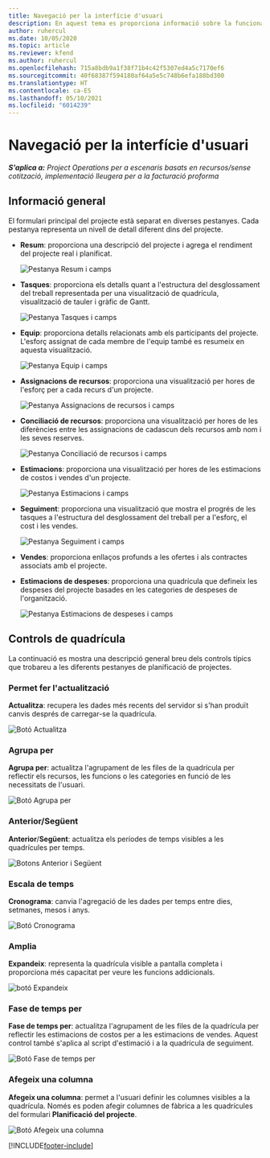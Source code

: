 ```yaml
---
title: Navegació per la interfície d'usuari
description: En aquest tema es proporciona informació sobre la funcionalitat d'administració de projectes al Dynamics 365 Project Operations.
author: ruhercul
ms.date: 10/05/2020
ms.topic: article
ms.reviewer: kfend
ms.author: ruhercul
ms.openlocfilehash: 715a8bdb9a1f38f71b4c42f5307ed4a5c7170ef6
ms.sourcegitcommit: 40f68387f594180af64a5e5c748b6efa188bd300
ms.translationtype: HT
ms.contentlocale: ca-ES
ms.lasthandoff: 05/10/2021
ms.locfileid: "6014239"
---
```

# <a name="navigating-the-user-interface"></a>Navegació per la interfície d'usuari

_**S'aplica a:** Project Operations per a escenaris basats en recursos/sense cotització, implementació lleugera per a la facturació proforma_

## <a name="overview"></a>Informació general

El formulari principal del projecte està separat en diverses pestanyes. Cada pestanya representa un nivell de detall diferent dins del projecte.

- **Resum**: proporciona una descripció del projecte i agrega el rendiment del projecte real i planificat.

    ![Pestanya Resum i camps](media/navigation7.png)

- **Tasques**: proporciona els detalls quant a l'estructura del desglossament del treball representada per una visualització de quadrícula, visualització de tauler i gràfic de Gantt.

    ![Pestanya Tasques i camps](media/navigation8.png)

- **Equip**: proporciona detalls relacionats amb els participants del projecte. L'esforç assignat de cada membre de l'equip també es resumeix en aquesta visualització.

    ![Pestanya Equip i camps](media/navigation9.png)

- **Assignacions de recursos**: proporciona una visualització per hores de l'esforç per a cada recurs d'un projecte.

    ![Pestanya Assignacions de recursos i camps](media/navigation10.png)

- **Conciliació de recursos**: proporciona una visualització per hores de les diferències entre les assignacions de cadascun dels recursos amb nom i les seves reserves.

    ![Pestanya Conciliació de recursos i camps](media/navigation11.png)

- **Estimacions**: proporciona una visualització per hores de les estimacions de costos i vendes d'un projecte.

    ![Pestanya Estimacions i camps](media/navigation12.png)

- **Seguiment**: proporciona una visualització que mostra el progrés de les tasques a l'estructura del desglossament del treball per a l'esforç, el cost i les vendes.

    ![Pestanya Seguiment i camps](media/navigation13.png)

- **Vendes**: proporciona enllaços profunds a les ofertes i als contractes associats amb el projecte.

- **Estimacions de despeses**: proporciona una quadrícula que defineix les despeses del projecte basades en les categories de despeses de l'organització.

    ![Pestanya Estimacions de despeses i camps](media/navigation14.png)

## <a name="grid-controls"></a>Controls de quadrícula

La continuació es mostra una descripció general breu dels controls típics que trobareu a les diferents pestanyes de planificació de projectes.

### <a name="refresh"></a>Permet fer l'actualització

**Actualitza**: recupera les dades més recents del servidor si s'han produït canvis després de carregar-se la quadrícula.

![Botó Actualitza](media/navigation7.png)

### <a name="group-by"></a>Agrupa per

**Agrupa per**: actualitza l'agrupament de les files de la quadrícula per reflectir els recursos, les funcions o les categories en funció de les necessitats de l'usuari.

![Botó Agrupa per](media/navigation6.png)

### <a name="previousnext"></a>Anterior/Següent

**Anterior**/**Següent**: actualitza els períodes de temps visibles a les quadrícules per temps.

![Botons Anterior i Següent](media/navigation2.png)

### <a name="timescale"></a>Escala de temps

**Cronograma**: canvia l'agregació de les dades per temps entre dies, setmanes, mesos i anys.

![Botó Cronograma](media/navigation3.png)

### <a name="expand"></a>Amplia

**Expandeix**: representa la quadrícula visible a pantalla completa i proporciona més capacitat per veure les funcions addicionals.

![botó Expandeix](media/navigation4.png)

### <a name="time-phase-by"></a>Fase de temps per

**Fase de temps per**: actualitza l'agrupament de les files de la quadrícula per reflectir les estimacions de costos per a les estimacions de vendes. Aquest control també s'aplica al script d'estimació i a la quadrícula de seguiment.

![Botó Fase de temps per](media/navigation0.png)

### <a name="add-column"></a>Afegeix una columna

**Afegeix una columna**: permet a l'usuari definir les columnes visibles a la quadrícula. Només es poden afegir columnes de fàbrica a les quadrícules del formulari **Planificació del projecte**.

![Botó Afegeix una columna](media/navigation5.png)


[!INCLUDE[footer-include](../includes/footer-banner.md)]